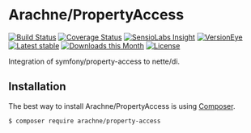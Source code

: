Arachne/PropertyAccess
====

[![Build Status](https://img.shields.io/travis/Arachne/PropertyAccess.svg?style=flat-square)](https://travis-ci.org/Arachne/PropertyAccess)
[![Coverage Status](https://img.shields.io/coveralls/Arachne/PropertyAccess.svg?style=flat-square)](https://coveralls.io/github/Arachne/PropertyAccess)
[![SensioLabs Insight](https://img.shields.io/sensiolabs/i/511767dc-38be-46a8-ab3b-aff91b51835d.svg?style=flat-square)](https://insight.sensiolabs.com/projects/511767dc-38be-46a8-ab3b-aff91b51835d)
[![VersionEye](https://img.shields.io/versioneye/d/php/arachne:property-access.svg?style=flat-square)](https://www.versioneye.com/php/arachne:property-access)
[![Latest stable](https://img.shields.io/packagist/v/arachne/property-access.svg?style=flat-square)](https://packagist.org/packages/arachne/property-access)
[![Downloads this Month](https://img.shields.io/packagist/dm/arachne/property-access.svg?style=flat-square)](https://packagist.org/packages/arachne/property-access)
[![License](https://img.shields.io/badge/license-MIT-blue.svg?style=flat-square)](https://github.com/Arachne/PropertyAccess/blob/master/license.md)

Integration of symfony/property-access to nette/di.

Installation
----

The best way to install Arachne/PropertyAccess is using [Composer](http://getcomposer.org/).

```sh
$ composer require arachne/property-access
```
